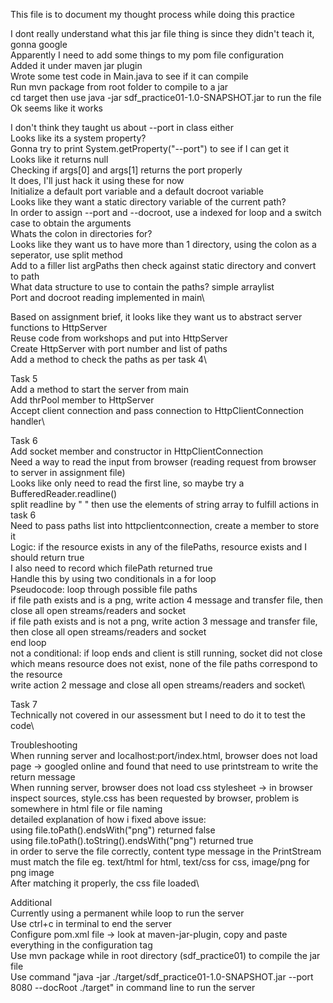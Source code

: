 This file is to document my thought process while doing this practice

I dont really understand what this jar file thing is since they didn't teach it, gonna google\
Apparently I need to add some things to my pom file configuration\
Added it under maven jar plugin\
Wrote some test code in Main.java to see if it can compile \
Run mvn package from root folder to compile to a jar\
cd target then use java -jar sdf_practice01-1.0-SNAPSHOT.jar to run the file\
Ok seems like it works

I don't think they taught us about --port in class either\
Looks like its a system property?\
Gonna try to print System.getProperty("--port") to see if I can get it\
Looks like it returns null\
Checking if args[0] and args[1] returns the port properly\
It does, I'll just hack it using these for now\
Initialize a default port variable and a default docroot variable\
Looks like they want a static directory variable of the current path?\
In order to assign --port and --docroot, use a indexed for loop and a switch case to obtain the arguments\
Whats the colon in directories for?\
Looks like they want us to have more than 1 directory, using the colon as a seperator, use split method\
Add to a filler list argPaths then check against static directory and convert to path\
What data structure to use to contain the paths? simple arraylist\
Port and docroot reading implemented in main\

Based on assignment brief, it looks like they want us to abstract server functions to HttpServer\
Reuse code from workshops and put into HttpServer\
Create HttpServer with port number and list of paths\
Add a method to check the paths as per task 4\

Task 5\
Add a method to start the server from main\
Add thrPool member to HttpServer\
Accept client connection and pass connection to HttpClientConnection handler\

Task 6\
Add socket member and constructor in HttpClientConnection\
Need a way to read the input from browser (reading request from browser to server in assignment file)\
Looks like only need to read the first line, so maybe try a BufferedReader.readline()\
split readline by " " then use the elements of string array to fulfill actions in task 6\
Need to pass paths list into httpclientconnection, create a member to store it\
Logic: if the resource exists in any of the filePaths, resource exists and I should return true\
I also need to record which filePath returned true\
Handle this by using two conditionals in a for loop\
Pseudocode: loop through possible file paths \
if file path exists and is a png, write action 4 message and transfer file, then close all open streams/readers and socket\
if file path exists and is not a png, write action 3 message and transfer file, then close all open streams/readers and socket\
end loop\
not a conditional: if loop ends and client is still running, socket did not close which means resource does not exist, none of the file paths correspond to the resource\
write action 2 message and close all open streams/readers and socket\

Task 7\
Technically not covered in our assessment but I need to do it to test the code\

Troubleshooting\
When running server and localhost:port/index.html, browser does not load page -> googled online and found that need to use printstream to write the return message\
When running server, browser does not load css stylesheet -> in browser inspect sources, style.css has been requested by browser, problem is somewhere in html file or file naming\
detailed explanation of how i fixed above issue:\
using file.toPath().endsWith("png") returned false\
using file.toPath().toString().endsWith("png") returned true\
in order to serve the file correctly, content type message in the PrintStream must match the file eg. text/html for html, text/css for css, image/png for png image\
After matching it properly, the css file loaded\

Additional\
Currently using a permanent while loop to run the server\
Use ctrl+c in terminal to end the server\
Configure pom.xml file -> look at maven-jar-plugin, copy and paste everything in the configuration tag\
Use mvn package while in root directory (sdf_practice01) to compile the jar file\
Use command "java -jar ./target/sdf_practice01-1.0-SNAPSHOT.jar --port 8080 --docRoot ./target" in command line to run the server
